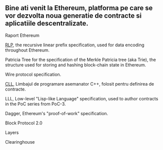 ## Bine ati venit la Ethereum, platforma pe care se vor dezvolta noua generatie de contracte si aplicatiile descentralizate. 

Raport Ethereum 

[RLP](https://github.com/ethereum/wiki/wiki/%5BRomanian%5D-RLP), the recursive linear prefix specification, used for data encoding throughout Ethereum.

Patricia Tree for the specification of the Merkle Patricia tree (aka Trie), the structure used for storing and hashing block-chain state in Ethereum.

Wire protocol specification.

[CLL](https://github.com/ethereum/wiki/wiki/%5BRomanian%5D-CLL), Limbajul de programare asemanator C++, folosit pentru definirea de contracte.

LLL, Low-level "Lisp-like Language" specification, used to author contracts in the PoC series from PoC-3.

Dagger, Ethereum's "proof-of-work" specification.

Block Protocol 2.0

Layers

Clearinghouse